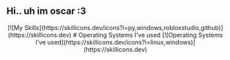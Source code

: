 ## Hi.. uh im oscar :3 
<div align="center"> 
[![My Skills](https://skillicons.dev/icons?i=py,windows,robloxstudio,github)](https://skillicons.dev)
# Operating Systems I've used
[![Operating Systems I've used](https://skillicons.dev/icons?i=linux,windows)](https://skillicons.dev)


<!--
**oscarstars12/oscarstars12** is a ✨ _special_ ✨ repository because its `README.md` (this file) appears on your GitHub profile.

Here are some ideas to get you started:

- 🔭 I’m currently working on ...
- 🌱 I’m currently learning ...
- 👯 I’m looking to collaborate on ...
- 🤔 I’m looking for help with ...
- 💬 Ask me about ...
- 📫 How to reach me: ...
- 😄 Pronouns: ...
- ⚡ Fun fact: ...
-->
